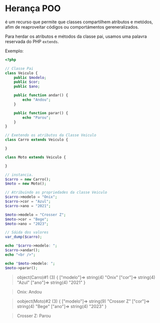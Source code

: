 # Herança POO

é um recurso que permite que classes compartilhem atributos e metódos, afim de reaproveitar códigos ou comportámentos gereneralizados.

Para herdar os atributos e métodos da classe pai, usamos uma palavra reservada do PHP `extends`.

Exemplo:

```php
<?php

// Classe Pai
class Veiculo {
    public $modelo;
    public $cor;
    public $ano;

    public function andar() {
        echo "Andou";
    }

    public function parar() {
        echo "Parou";
    }
}

// Exetendo os atributos da Classe Veiculo
class Carro extends Veiculo {

}

class Moto extends Veiculo {

}

// instancia.
$carro = new Carro();
$moto = new Moto();

// Atribuindo as propriedades da classe Veiculo
$carro->modelo = "Onix";
$carro->cor = "Azul";
$carro->ano = "2021";

$moto->modelo = "Crosser Z";
$moto->cor = "Bege";
$moto->ano = "2023";

// Sáida dos valores
var_dump($carro);

echo "$carro->modelo: ";
$carro->andar();
echo "<br />";

echo "$moto->modelo: ";
$moto->parar();
```
> object(Carro)#1 (3) { ["modelo"]=> string(4) "Onix" ["cor"]=> string(4) "Azul" ["ano"]=> string(4) "2021" } 

> Onix: Andou

> oobject(Moto)#2 (3) { ["modelo"]=> string(9) "Crosser Z" ["cor"]=> string(4) "Bege" ["ano"]=> string(4) "2023" }

> Crosser Z: Parou
